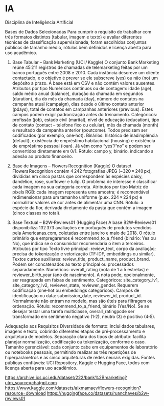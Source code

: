 # IA
Disciplina de Inteligência Artificial

Bases de Dados Selecionadas
Para cumprir o requisito de trabalhar com três formatos distintos (tabular, imagem e texto) e avaliar diferentes técnicas de classificação supervisionada, foram escolhidos conjuntos públicos de tamanho médio, rótulos bem definidos e licença aberta para uso acadêmico. 

1. Base Tabular – Bank Marketing (UCI / Kaggle)
O conjunto Bank Marketing reúne 45 211 registros de chamadas de telemarketing feitas por um banco português entre 2008 e 2010. Cada instância descreve um cliente contactado, e o objetivo é prever se ele subscreve (yes) ou não (no) um depósito a prazo. A base está em CSV e não contém valores ausentes.
Atributos por tipo
Numéricos contínuos ou de contagem: idade (age), saldo médio anual (balance), duração da chamada em segundos (duration), dia do mês da chamada (day), número de contatos na campanha atual (campaign), dias desde o último contato anterior (pdays), total de contatos em campanhas anteriores (previous). Estes campos podem exigir padronização antes do treinamento.
Categóricos: profissão (job), estado civil (marital), nível de educação (education), tipo de contato (contact – telefone fixo ou celular), mês da chamada (month) e resultado da campanha anterior (poutcome). Todos precisam ser codificados (por exemplo, one‑hot).
Binários: histórico de inadimplência (default), existência de empréstimo habitacional (housing) e existência de empréstimo pessoal (loan). Já vêm como “yes”/“no” e podem ser convertidos diretamente em 0/1.
Rótulo: campo y, binário, indicando a adesão ao produto financeiro.

2. Base de Imagens – Flowers Recognition (Kaggle)
O dataset Flowers Recognition contém 4 242 fotografias JPEG (~320 × 240 px), divididas em cinco pastas que correspondem às espécies daisy, dandelion, rose, sunflower e tulip. O problema de interesse é classificar cada imagem na sua categoria correta.
Atributos por tipo
Matriz de pixels RGB: cada imagem representa uma amostra; é recomendável redimensionar para um tamanho uniforme (p.ex. 224 × 224 px) e normalizar valores de cor antes de alimentar uma CNN.
Rótulo: a espécie da flor, derivada diretamente da pasta que contém a imagem (cinco classes no total).

3. Base Textual – B2W‑Reviews01 (Hugging Face)
A base B2W‑Reviews01 disponibiliza 132 373 avaliações em português de produtos vendidos pela Americanas.com, coletadas entre janeiro e maio de 2018. O rótulo primário que empregaremos é recommend_to_a_friend (binário: Yes ou No), que indica se o consumidor recomendaria o item a terceiros.
Atributos por tipo
Texto livre principal: review_text, corpo da avaliação; precisa de tokenização e vetorização (TF‑IDF, embeddings ou similar).
Textos curtos auxiliares: review_title, product_name, product_brand. Podem ser concatenados ao texto principal ou processados separadamente.
Numéricos: overall_rating (nota de 1 a 5 estrelas) e reviewer_birth_year (ano de nascimento). A nota pode, opcionalmente, ser reagrupada em faixas de sentimento.
Categóricos: site_category_lv1, site_category_lv2, reviewer_state, reviewer_gender. Requerem codificação (one‑hot ou embeddings categóricos).
Campos de identificação ou data: submission_date, reviewer_id, product_id. Normalmente não entram no modelo, mas são úteis para filtragem ou ordenação.
Rótulo: recommend_to_a_friend, binário (Yes/No). Se se desejar testar uma tarefa multiclasse, overall_ratingpode ser transformado em sentimento negativo (1‑2), neutro (3) e positivo (4‑5).

Adequação aos Requisitos
Diversidade de formato: inclui dados tabulares, imagens e texto, cobrindo diferentes etapas de pré‑processamento e arquitetura de modelos.
Separação clara dos tipos de atributo: facilita planejar normalização, codificação ou tokenização, conforme o caso.
Tamanho gerenciável: cada conjunto cabe em equipamentos de laboratório ou notebooks pessoais, permitindo realizar as três repetições de hiperparâmetros e as cinco arquiteturas de redes neurais exigidas.
Fontes públicas confiáveis: UCI Repository, Kaggle e Hugging Face, todos com licença aberta para uso acadêmico.

https://archive.ics.uci.edu/dataset/222/bank%2Bmarketing?utm_source=chatgpt.com
https://www.kaggle.com/datasets/alxmamaev/flowers-recognition?resource=download
https://huggingface.co/datasets/ruanchaves/b2w-reviews01

